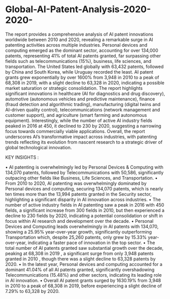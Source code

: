 # Global-AI-Patent-Analysis-2020-2020-

The report provides a comprehensive analysis of AI patent innovations worldwide between 2010 and 2020, revealing a remarkable surge in AI patenting activities across multiple industries. Personal devices and computing emerged as the dominant sector, accounting for over 134,000 patents, representing 41% of total AI patents granted, far surpassing other fields such as telecommunications (15%), business, life sciences, and transportation. The United States led globally with 63,432 patents, followed by China and South Korea, while Uruguay recorded the least. AI patent grants grew exponentially by over 1600% from 3,948 in 2010 to a peak of 68,308 in 2019, with a slight decline to 63,328 in 2020, indicating a possible market saturation or strategic consolidation. The report highlights significant innovations in healthcare (AI for diagnostics and drug discovery), automotive (autonomous vehicles and predictive maintenance), finance (fraud detection and algorithmic trading), manufacturing (digital twins and AI-driven quality control), telecommunications (network management and customer support), and agriculture (smart farming and autonomous equipment). Interestingly, while the number of active AI industry fields peaked in 2016 at 450, it declined to 230 by 2020, suggesting a narrowing focus towards commercially viable applications. Overall, the report underscores AI’s transformative impact across industries, with patenting trends reflecting its evolution from nascent research to a strategic driver of global technological innovation.

KEY INSIGHTS :

• AI patenting is overwhelmingly led by Personal Devices & Computing with 134,070 patents, followed by Telecommunications with 50,586, significantly outpacing other fields like Business, Life Sciences, and Transportation.
• From 2010 to 2020, AI patenting was overwhelmingly dominated by Personal devices and computing, securing 134,070 patents, which is nearly ten times more than the 13,994 patents granted in the Security sector, highlighting a significant disparity in AI innovation across industries.
• The number of active industry fields in AI patenting saw a peak in 2016 with 450 fields, a significant increase from 300 fields in 2010, but then experienced a decline to 230 fields by 2020, indicating a potential consolidation or shift in focus within AI research and development over the decade.
• Personal Devices and Computing leads overwhelmingly in AI patents with 134,070, showing a 25.95% year-over-year growth, significantly outperforming Transportation which, despite 25,260 patents, only grew by 15.33% year-over-year, indicating a faster pace of innovation in the top sector.
• The total number of AI patents granted saw substantial growth over the decade, peaking at 68,308 in 2019 , a significant surge from only 3,948 patents granted in 2010 , though there was a slight decline to 63,328 patents by 2020.
• In the latest year, Personal devices and computing accounted for a dominant 41.04% of all AI patents granted, significantly overshadowing Telecommunications (15.48%) and other sectors, indicating its leading role in AI innovation.
• Overall AI patent grants surged by 1630.19% from 3,948 in 2010 to a peak of 68,308 in 2019, before experiencing a slight decline of 7.29% to 63,328 by 2020.
